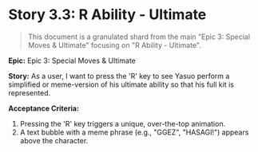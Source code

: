 # Story 3.3: R Ability - Ultimate

> This document is a granulated shard from the main "Epic 3: Special Moves & Ultimate" focusing on "R Ability - Ultimate".

**Epic:** Epic 3: Special Moves & Ultimate

**Story:** As a user, I want to press the 'R' key to see Yasuo perform a simplified or meme-version of his ultimate ability so that his full kit is represented.

**Acceptance Criteria:**

1. Pressing the 'R' key triggers a unique, over-the-top animation.
2. A text bubble with a meme phrase (e.g., "GGEZ", "HASAGI!") appears above the character.
